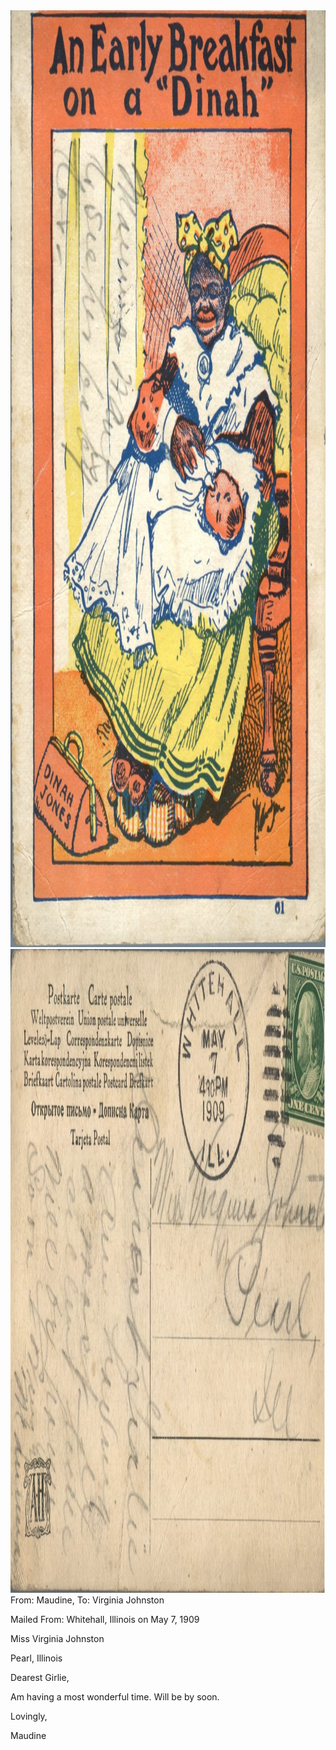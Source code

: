 <html><body><a href="/wp-content/uploads/2014/05/postcard-2014-20140507_19075621_0230.jpg"><img class="alignnone size-full wp-image-643" src="/wp-content/uploads/2014/05/postcard-2014-20140507_19075621_0230.jpg" alt="postcard-2014-20140507_19075621_0230" width="1025" height="1499"></a> <a href="/wp-content/uploads/2014/05/postcard-2014-20140507_19080401_0231.jpg"><img class="alignnone size-full wp-image-644" src="/wp-content/uploads/2014/05/postcard-2014-20140507_19080401_0231.jpg" alt="postcard-2014-20140507_19080401_0231" width="1518" height="1030"></a>From: Maudine, To: Virginia Johnston

Mailed From: Whitehall, Illinois on May 7, 1909



Miss Virginia Johnston

Pearl, Illinois



Dearest Girlie,

Am having a most wonderful time. Will be by soon.

Lovingly,

Maudine



 </body></html>